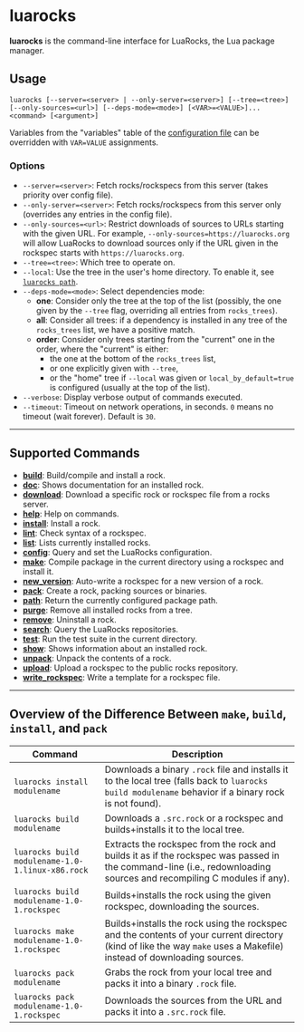 # luarocks

**luarocks** is the command-line interface for LuaRocks, the Lua package manager.

## Usage

```
luarocks [--server=<server> | --only-server=<server>] [--tree=<tree>] [--only-sources=<url>] [--deps-mode=<mode>] [<VAR>=<VALUE>]... <command> [<argument>]
```

Variables from the "variables" table of the [configuration file](config_file_format.md) can be overridden with `VAR=VALUE` assignments.

### Options

- `--server=<server>`: Fetch rocks/rockspecs from this server (takes priority over config file).
- `--only-server=<server>`: Fetch rocks/rockspecs from this server only (overrides any entries in the config file).
- `--only-sources=<url>`: Restrict downloads of sources to URLs starting with the given URL. For example, `--only-sources=https://luarocks.org` will allow LuaRocks to download sources only if the URL given in the rockspec starts with `https://luarocks.org`.
- `--tree=<tree>`: Which tree to operate on.
- `--local`: Use the tree in the user's home directory. To enable it, see [`luarocks path`](luarocks_path.md).
- `--deps-mode=<mode>`: Select dependencies mode:
  - **one**: Consider only the tree at the top of the list (possibly, the one given by the `--tree` flag, overriding all entries from `rocks_trees`).
  - **all**: Consider all trees: if a dependency is installed in any tree of the `rocks_trees` list, we have a positive match.
  - **order**: Consider only trees starting from the "current" one in the order, where the "current" is either:
    - the one at the bottom of the `rocks_trees` list,
    - or one explicitly given with `--tree`,
    - or the "home" tree if `--local` was given or `local_by_default=true` is configured (usually at the top of the list).
- `--verbose`: Display verbose output of commands executed.
- `--timeout`: Timeout on network operations, in seconds. `0` means no timeout (wait forever). Default is `30`.

---

## Supported Commands

- **[build](luarocks_build.md)**: Build/compile and install a rock.
- **[doc](luarocks_doc.md)**: Shows documentation for an installed rock.
- **[download](luarocks_download.md)**: Download a specific rock or rockspec file from a rocks server.
- **[help](luarocks_help.md)**: Help on commands.
- **[install](luarocks_install.md)**: Install a rock.
- **[lint](luarocks_lint.md)**: Check syntax of a rockspec.
- **[list](luarocks_list.md)**: Lists currently installed rocks.
- **[config](luarocks_config.md)**: Query and set the LuaRocks configuration.
- **[make](luarocks_make.md)**: Compile package in the current directory using a rockspec and install it.
- **[new_version](luarocks_new_version.md)**: Auto-write a rockspec for a new version of a rock.
- **[pack](luarocks_pack.md)**: Create a rock, packing sources or binaries.
- **[path](luarocks_path.md)**: Return the currently configured package path.
- **[purge](luarocks_purge.md)**: Remove all installed rocks from a tree.
- **[remove](luarocks_remove.md)**: Uninstall a rock.
- **[search](luarocks_search.md)**: Query the LuaRocks repositories.
- **[test](luarocks_test.md)**: Run the test suite in the current directory.
- **[show](luarocks_show.md)**: Shows information about an installed rock.
- **[unpack](luarocks_unpack.md)**: Unpack the contents of a rock.
- **[upload](luarocks_upload.md)**: Upload a rockspec to the public rocks repository.
- **[write_rockspec](luarocks_write_rockspec.md)**: Write a template for a rockspec file.

---

## Overview of the Difference Between `make`, `build`, `install`, and `pack`

| Command                                   | Description                                                                                     |
|-------------------------------------------|-------------------------------------------------------------------------------------------------|
| `luarocks install modulename`             | Downloads a binary `.rock` file and installs it to the local tree (falls back to `luarocks build modulename` behavior if a binary rock is not found). |
| `luarocks build modulename`               | Downloads a `.src.rock` or a rockspec and builds+installs it to the local tree.                 |
| `luarocks build modulename-1.0-1.linux-x86.rock` | Extracts the rockspec from the rock and builds it as if the rockspec was passed in the command-line (i.e., redownloading sources and recompiling C modules if any). |
| `luarocks build modulename-1.0-1.rockspec` | Builds+installs the rock using the given rockspec, downloading the sources.                    |
| `luarocks make modulename-1.0-1.rockspec` | Builds+installs the rock using the rockspec and the contents of your current directory (kind of like the way `make` uses a Makefile) instead of downloading sources. |
| `luarocks pack modulename`                | Grabs the rock from your local tree and packs it into a binary `.rock` file.                   |
| `luarocks pack modulename-1.0-1.rockspec` | Downloads the sources from the URL and packs it into a `.src.rock` file.                       |
